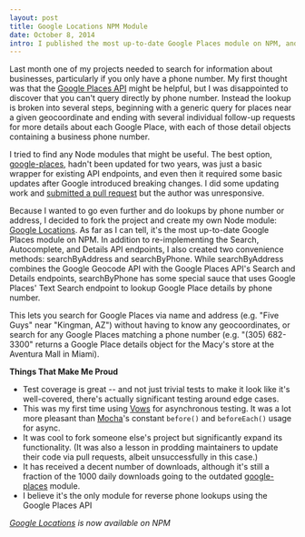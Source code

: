 ```yaml
---
layout: post
title: Google Locations NPM Module
date: October 8, 2014
intro: I published the most up-to-date Google Places module on NPM, and created unique functionality to easily look up Google Places by address or phone number.
---
```


Last month one of my projects needed to search for information about businesses, particularly if you only have a phone number. My first thought was that the [Google Places API](https://developers.google.com/places/) might be helpful, but I was disappointed to discover that you can't query directly by phone number. Instead the lookup is broken into several steps, beginning with a generic query for places near a given geocoordinate and ending with several individual follow-up requests for more details about each Google Place, with each of those detail objects containing a business phone number.

I tried to find any Node modules that might be useful. The best option, [google-places](https://www.npmjs.com/package/google-places), hadn't been updated for two years, was just a basic wrapper for existing API endpoints, and even then it required some basic updates after Google introduced breaking changes. I did some updating work and [submitted a pull request](https://github.com/jpowers/node-google-places/pull/13) but the author was unresponsive.

Because I wanted to go even further and do lookups by phone number or address, I decided to fork the project and create my own Node module: [Google Locations](https://www.npmjs.com/package/google-locations). As far as I can tell, it's the most up-to-date Google Places module on NPM. In addition to re-implementing the Search, Autocomplete, and Details API endpoints, I also created two convenience methods: searchByAddress and searchByPhone. While searchByAddress combines the Google Geocode API with the Google Places API's Search and Details endpoints, searchByPhone has some special sauce that uses Google Places' Text Search endpoint to lookup Google Place details by phone number.

This lets you search for Google Places via name and address (e.g. "Five Guys" near "Kingman, AZ") without having to know any geocoordinates, or search for any Google Places matching a phone number (e.g. "(305) 682-3300" returns a Google Place details object for the Macy's store at the Aventura Mall in Miami).

**Things That Make Me Proud**

-	Test coverage is great -- and not just trivial tests to make it look like it's well-covered, there's actually significant testing around edge cases.
- This was my first time using [Vows](http://vowsjs.org/) for asynchronous testing. It was a lot more pleasant than [Mocha]()'s constant `before()` and `beforeEach()` usage for async.
-	It was cool to fork someone else's project but significantly expand its functionality. (It was also a lesson in prodding maintainers to update their code via pull requests, albeit unsuccessfully in this case.)
- It has received a decent number of downloads, although it's still a fraction of the 1000 daily downloads going to the outdated [google-places](https://www.npmjs.com/package/google-places) module.
- I believe it's the only module for reverse phone lookups using the Google Places API

*[Google Locations](https://www.npmjs.com/package/google-locations) is now available on NPM*